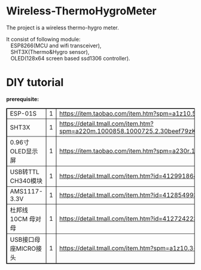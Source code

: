 #  Wireless-ThermoHygroMeter 
<div>
	The project is a wireless thermo-hygro meter.
</div>
<div>
	<p>
		It consist of following module: <br />
&nbsp;&nbsp; ESP8266(MCU and wifi transceiver), <br />
&nbsp;&nbsp; SHT3X(Thermo&amp;Hygro sensor), <br />
&nbsp;&nbsp; OLED(128x64 screen based ssd1306 controller).
	</p>

#  DIY tutorial
<div>
	<p>
		<span><span style="font-weight:bold;"><span></span></span><span style="font-size:14px;"><strong>prerequisite:</strong></span></span> 
	</p>
</div>
<div>
	<span><span style="font-weight:normal;"> 
	<table style="width:100%;" cellspacing="0" cellpadding="2" bordercolor="#000000" border="1">
		<tbody>
			<tr>
				<td>
					ESP-01S<br />
				</td>
				<td>
					1<br />
				</td>
				<td>
					<a href="https://item.taobao.com/item.htm?spm=a1z10.5-c-s.w4002-16491566042.46.4cc22ff5ngyfo0&amp;id=543468772547" target="_blank">https://item.taobao.com/item.htm?spm=a1z10.5-c-s.w4002-16491566042.46.4cc22ff5ngyfo0&amp;id=543468772547</a><br />
				</td>
				<td>
					<br />
				</td>
			</tr>
			<tr>
				<td>
					SHT3X
				</td>
				<td>
					1<br />
				</td>
				<td>
					<a href="https://detail.tmall.com/item.htm?spm=a220m.1000858.1000725.2.30beef79zKM3Ea&amp;id=560992049885&amp;skuId=3924364604646&amp;areaId=610100&amp;user_id=2207691322&amp;cat_id=2&amp;is_b=1&amp;rn=0c277d8cc98ba59d0407c345eb5f5fd5" target="_blank">https://detail.tmall.com/item.htm?spm=a220m.1000858.1000725.2.30beef79zKM3Ea&amp;id=560992049885&amp;skuId=3924364604646&amp;areaId=610100&amp;user_id=2207691322&amp;cat_id=2&amp;is_b=1&amp;rn=0c277d8cc98ba59d0407c345eb5f5fd5</a><br />
				</td>
				<td>
					<br />
				</td>
			</tr>
			<tr>
				<td>
					0.96寸 OLED显示屏<br />
				</td>
				<td>
					1<br />
				</td>
				<td>
					<a href="https://item.taobao.com/item.htm?spm=a230r.1.14.53.2b3e2b47CX993f&amp;id=545972505955&amp;ns=1&amp;abbucket=5#detail" target="_blank">https://item.taobao.com/item.htm?spm=a230r.1.14.53.2b3e2b47CX993f&amp;id=545972505955&amp;ns=1&amp;abbucket=5#detail</a><br />
				</td>
				<td>
					optional<br />
				</td>
			</tr>
			<tr>
				<td>
					USB转TTL CH340模块<br />
				</td>
				<td>
					1<br />
				</td>
				<td>
					<a href="https://detail.tmall.com/item.htm?id=41299186436&amp;spm=a1z09.2.0.0.72402e8dyBUGZQ&amp;_u=12qej9kr238e" target="_blank">https://detail.tmall.com/item.htm?id=41299186436&amp;spm=a1z09.2.0.0.72402e8dyBUGZQ&amp;_u=12qej9kr238e</a><br />
				</td>
				<td>
					<br />
				</td>
			</tr>
			<tr>
				<td>
					AMS1117-3.3V
				</td>
				<td>
					1<br />
				</td>
				<td>
					<a href="https://detail.tmall.com/item.htm?id=41285499390&spm=a1z09.2.0.0.72402e8dyBUGZQ&_u=12qej9kr22a5" target="_blank">https://detail.tmall.com/item.htm?id=41285499390&amp;spm=a1z09.2.0.0.72402e8dyBUGZQ&amp;_u=12qej9kr22a5</a><br />
				</td>
				<td>
					<br />
				</td>
			</tr>
			<tr>
				<td>
					杜邦线 10CM 母对母
				</td>
				<td>
					1<br />
				</td>
				<td>
					<a href="https://detail.tmall.com/item.htm?id=41272422385&spm=a1z09.2.0.0.72402e8dyBUGZQ&_u=12qej9krfcbd&sku_properties=122216547:20213" target="_blank">https://detail.tmall.com/item.htm?id=41272422385&amp;spm=a1z09.2.0.0.72402e8dyBUGZQ&amp;_u=12qej9krfcbd&amp;sku_properties=122216547:20213</a><br />
				</td>
				<td>
					<span><span style="font-weight:normal;">optional</span></span><br />
				</td>
			</tr>
			<tr>
				<td>
					USB接口母座MICRO接头
				</td>
				<td>
					1<br />
				</td>
				<td>
					<a href="https://detail.tmall.com/item.htm?id=41272422385&spm=a1z09.2.0.0.72402e8dyBUGZQ&_u=12qej9krfcbd&sku_properties=122216547:20213" target="_blank">https://detail.tmall.com/item.htm?spm=a1z10.3-b-s.w4011-16538328900.69.6e1c3d6cPZM673&amp;id=41230755573&amp;rn=070e28b5f008e429e9a312a15369af45&amp;abbucket=5</a><br />
				</td>
				<td>
					<br />
				</td>
			</tr>
		</tbody>
	</table>
<br />
<br />
</span></span> 
</div>
